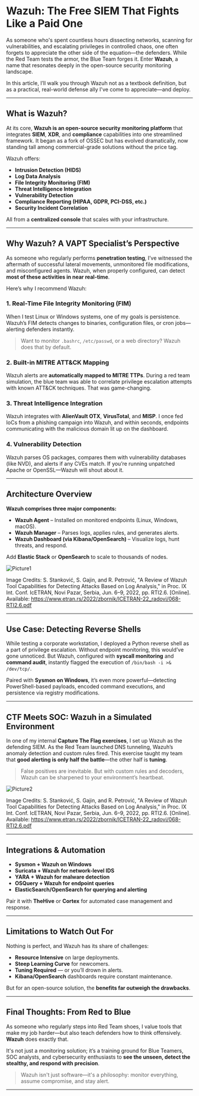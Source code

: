 # **Wazuh: The Free SIEM That Fights Like a Paid One**

As someone who's spent countless hours dissecting networks, scanning for vulnerabilities, and escalating privileges in controlled chaos, one often forgets to appreciate the other side of the equation—the defenders. While the Red Team tests the armor, the Blue Team forges it. Enter **Wazuh**, a name that resonates deeply in the open-source security monitoring landscape.

In this article, I’ll walk you through Wazuh not as a textbook definition, but as a practical, real-world defense ally I've come to appreciate—and deploy.

---

## **What is Wazuh?**

At its core, **Wazuh is an open-source security monitoring platform** that integrates **SIEM**, **XDR**, and **compliance** capabilities into one streamlined framework. It began as a fork of OSSEC but has evolved dramatically, now standing tall among commercial-grade solutions without the price tag.

Wazuh offers:

* **Intrusion Detection (HIDS)**
* **Log Data Analysis**
* **File Integrity Monitoring (FIM)**
* **Threat Intelligence Integration**
* **Vulnerability Detection**
* **Compliance Reporting (HIPAA, GDPR, PCI-DSS, etc.)**
* **Security Incident Correlation**

All from a **centralized console** that scales with your infrastructure.

---

## **Why Wazuh? A VAPT Specialist’s Perspective**

As someone who regularly performs **penetration testing**, I’ve witnessed the aftermath of successful lateral movements, unmonitored file modifications, and misconfigured agents. Wazuh, when properly configured, can detect **most of these activities in near real-time**.

Here’s why I recommend Wazuh:

### 1. **Real-Time File Integrity Monitoring (FIM)**

When I test Linux or Windows systems, one of my goals is persistence. Wazuh’s FIM detects changes to binaries, configuration files, or cron jobs—alerting defenders instantly.

> Want to monitor `.bashrc`, `/etc/passwd`, or a web directory? Wazuh does that by default.

### 2. **Built-in MITRE ATT\&CK Mapping**

Wazuh alerts are **automatically mapped to MITRE TTPs**. During a red team simulation, the blue team was able to correlate privilege escalation attempts with known ATT\&CK techniques. That was game-changing.

### 3. **Threat Intelligence Integration**

Wazuh integrates with **AlienVault OTX**, **VirusTotal**, and **MISP**. I once fed IoCs from a phishing campaign into Wazuh, and within seconds, endpoints communicating with the malicious domain lit up on the dashboard.

### 4. **Vulnerability Detection**

Wazuh parses OS packages, compares them with vulnerability databases (like NVD), and alerts if any CVEs match. If you’re running unpatched Apache or OpenSSL—Wazuh will shout about it.

---

## **Architecture Overview**

**Wazuh comprises three major components:**

* **Wazuh Agent** – Installed on monitored endpoints (Linux, Windows, macOS).
* **Wazuh Manager** – Parses logs, applies rules, and generates alerts.
* **Wazuh Dashboard (via Kibana/OpenSearch)** – Visualize logs, hunt threats, and respond.

Add **Elastic Stack** or **OpenSearch** to scale to thousands of nodes.

![Picture1](https://github.com/user-attachments/assets/cab0c065-87bc-4c89-8e7f-702268682a6d) <br/>

Image Credits:
S. Stanković, S. Gajin, and R. Petrović, "A Review of Wazuh Tool Capabilities for Detecting Attacks Based on Log Analysis," in Proc. IX Int. Conf. IcETRAN, Novi Pazar, Serbia, Jun. 6–9, 2022, pp. RTI2.6. [Online]. Available: https://www.etran.rs/2022/zbornik/ICETRAN-22_radovi/068-RTI2.6.pdf

---

## **Use Case: Detecting Reverse Shells**

While testing a corporate workstation, I deployed a Python reverse shell as a part of privilege escalation. Without endpoint monitoring, this would’ve gone unnoticed. But Wazuh, configured with **syscall monitoring** and **command audit**, instantly flagged the execution of `/bin/bash -i >& /dev/tcp/`.

Paired with **Sysmon on Windows**, it’s even more powerful—detecting PowerShell-based payloads, encoded command executions, and persistence via registry modifications.

---

## **CTF Meets SOC: Wazuh in a Simulated Environment**

In one of my internal **Capture The Flag exercises**, I set up Wazuh as the defending SIEM. As the Red Team launched DNS tunneling, Wazuh’s anomaly detection and custom rules fired. This exercise taught my team that **good alerting is only half the battle**—the other half is **tuning**.

> False positives are inevitable. But with custom rules and decoders, Wazuh can be sharpened to your environment’s heartbeat.

![Picture2](https://github.com/user-attachments/assets/1d0ecbf3-43ae-408d-8efa-abc5564914fa) <br/>

Image Credits:
S. Stanković, S. Gajin, and R. Petrović, "A Review of Wazuh Tool Capabilities for Detecting Attacks Based on Log Analysis," in Proc. IX Int. Conf. IcETRAN, Novi Pazar, Serbia, Jun. 6–9, 2022, pp. RTI2.6. [Online]. Available: https://www.etran.rs/2022/zbornik/ICETRAN-22_radovi/068-RTI2.6.pdf


---

## **Integrations & Automation**

* **Sysmon + Wazuh on Windows**
* **Suricata + Wazuh for network-level IDS**
* **YARA + Wazuh for malware detection**
* **OSQuery + Wazuh for endpoint queries**
* **ElasticSearch/OpenSearch for querying and alerting**

Pair it with **TheHive** or **Cortex** for automated case management and response.

---

## **Limitations to Watch Out For**

Nothing is perfect, and Wazuh has its share of challenges:

* **Resource Intensive** on large deployments.
* **Steep Learning Curve** for newcomers.
* **Tuning Required** — or you’ll drown in alerts.
* **Kibana/OpenSearch** dashboards require constant maintenance.

But for an open-source solution, the **benefits far outweigh the drawbacks**.

---

## **Final Thoughts: From Red to Blue**

As someone who regularly steps into Red Team shoes, I value tools that make my job harder—but also teach defenders how to think offensively. **Wazuh** does exactly that.

It's not just a monitoring solution; it’s a training ground for Blue Teamers, SOC analysts, and cybersecurity enthusiasts to **see the unseen, detect the stealthy, and respond with precision**.

> Wazuh isn't just software—it's a philosophy: monitor everything, assume compromise, and stay alert.

---
